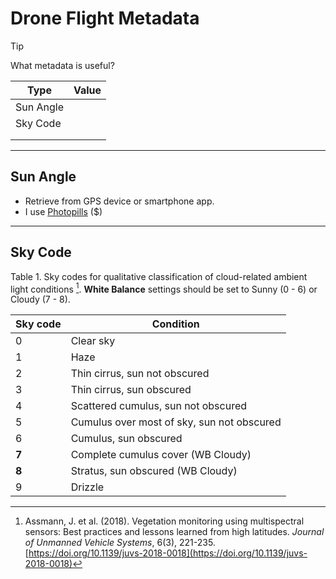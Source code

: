 # Drone Flight Metadata
> [!TIP] 
> What metadata is useful?

| Type      | Value |
| --------- | ----- |
| Sun Angle |       |
| Sky Code  |       |
|           |       |
|           |       |

---
## Sun Angle
- Retrieve from GPS device or smartphone app.
- I use [Photopills](https://www.photopills.com/) ($)

---
## Sky Code

Table 1. Sky codes for qualitative classification of cloud-related ambient light conditions [^Assman2018]. **White Balance** settings should be set to Sunny (0 - 6) or Cloudy (7 - 8).

| Sky code | Condition                                |
|----------|------------------------------------------|
| 0        | Clear sky                                |
| 1        | Haze                                     |
| 2        | Thin cirrus, sun not obscured            |
| 3        | Thin cirrus, sun obscured                |
| 4        | Scattered cumulus, sun not obscured      |
| 5        | Cumulus over most of sky, sun not obscured |
| 6        | Cumulus, sun obscured                    |
| **7**        | Complete cumulus cover      (WB Cloudy)             |
| **8**        | Stratus, sun obscured (WB Cloudy)                   |
| 9        | Drizzle                                  |


[^Assman2018]: Assmann, J. et al. (2018). Vegetation monitoring using multispectral sensors: Best practices and lessons learned from high latitudes. _Journal of Unmanned Vehicle Systems_, 6(3), 221-235. [https://doi.org/10.1139/juvs-2018-0018](https://doi.org/10.1139/juvs-2018-0018)